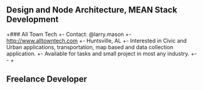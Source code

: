 ## Design and Node Architecture, MEAN Stack Development
  
 +### All Town Tech
 +- Contact: @larry.mason
 +- http://www.alltowntech.com
 +- Huntsville, AL
 +- Interested in Civic and Urban applications, transportation, map based and data collection application. 
 +- Available for tasks and small project in most any industry. 
 +-- 
 +
  ## Freelance Developer
